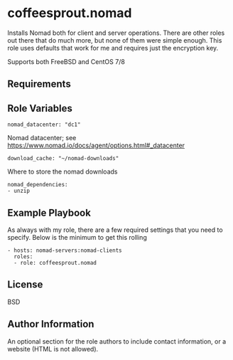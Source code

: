 coffeesprout.nomad
=========

Installs Nomad both for client and server operations. There are other roles out there that do much more, but none of them were simple enough.
This role uses defaults that work for me and requires just the encryption key.

Supports both FreeBSD and CentOS 7/8

Requirements
------------



Role Variables
--------------

    nomad_datacenter: "dc1"

Nomad datacenter; see https://www.nomad.io/docs/agent/options.html#_datacenter

    download_cache: "~/nomad-downloads"

Where to store the nomad downloads

    nomad_dependencies:
    - unzip


Example Playbook
----------------

As always with my role, there are a few required settings that you need to specify. Below is the minimum to get this rolling

    - hosts: nomad-servers:nomad-clients
      roles:
      - role: coffeesprout.nomad
        
License
-------

BSD

Author Information
------------------

An optional section for the role authors to include contact information, or a website (HTML is not allowed).

